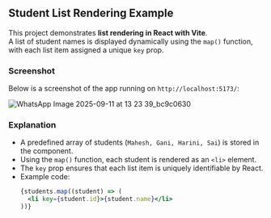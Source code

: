 



## Student List Rendering Example

This project demonstrates **list rendering in React with Vite**.  
A list of student names is displayed dynamically using the `map()` function, with each list item assigned a unique `key` prop.

### Screenshot
Below is a screenshot of the app running on `http://localhost:5173/`:

![WhatsApp Image 2025-09-11 at 13 23 39_bc9c0630](https://github.com/user-attachments/assets/87ec51a7-66d7-4d02-a782-adf708fd73ce)

### Explanation
- A predefined array of students (`Mahesh, Gani, Harini, Sai`) is stored in the component.  
- Using the `map()` function, each student is rendered as an `<li>` element.  
- The `key` prop ensures that each list item is uniquely identifiable by React.  
- Example code:  
  ```jsx
  {students.map((student) => (
    <li key={student.id}>{student.name}</li>
  ))}
